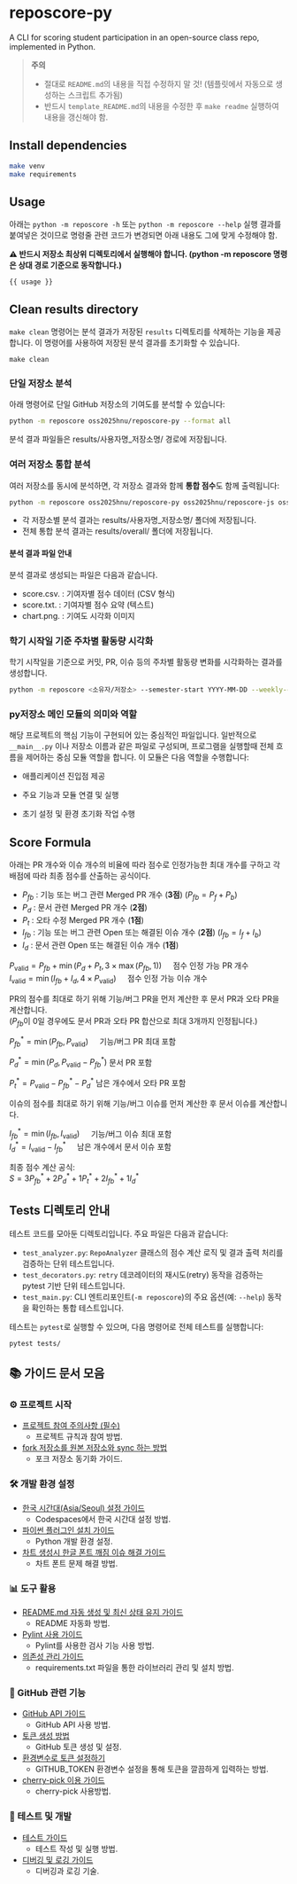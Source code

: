 # reposcore-py
A CLI for scoring student participation in an open-source class repo, implemented in Python.

>
> **주의**
> - 절대로 `README.md`의 내용을 직접 수정하지 말 것! (템플릿에서 자동으로 생성하는 스크립트 추가됨)
> - 반드시 `template_README.md`의 내용을 수정한 후 `make readme` 실행하여 내용을 갱신해야 함.
>


## Install dependencies

```bash
make venv
make requirements
```

## Usage
아래는 `python -m reposcore -h` 또는 `python -m reposcore --help` 실행 결과를 붙여넣은 것이므로
명령줄 관련 코드가 변경되면 아래 내용도 그에 맞게 수정해야 함.

**⚠️ 반드시 저장소 최상위 디렉토리에서 실행해야 합니다. (python -m reposcore 명령은 상대 경로 기준으로 동작합니다.)**

```
{{ usage }}
```
## Clean results directory

`make clean` 명령어는 분석 결과가 저장된 `results` 디렉토리를 삭제하는 기능을 제공합니다. 이 명령어를 사용하여 저장된 분석 결과를 초기화할 수 있습니다. 

```
make clean
```

### 단일 저장소 분석

아래 명령어로 단일 GitHub 저장소의 기여도를 분석할 수 있습니다:

```bash
python -m reposcore oss2025hnu/reposcore-py --format all
```

분석 결과 파일들은 results/사용자명_저장소명/ 경로에 저장됩니다.

### 여러 저장소 통합 분석

여러 저장소를 동시에 분석하면, 각 저장소 결과와 함께 **통합 점수**도 함께 출력됩니다:

```bash
python -m reposcore oss2025hnu/reposcore-py oss2025hnu/reposcore-js oss2025hnu/reposcore-cs --format all
```

- 각 저장소별 분석 결과는 results/사용자명_저장소명/ 폴더에 저장됩니다.
- 전체 통합 분석 결과는 results/overall/ 폴더에 저장됩니다.

#### 분석 결과 파일 안내
분석 결과로 생성되는 파일은 다음과 같습니다.
- score.csv. : 기여자별 점수 데이터 (CSV 형식)
- score.txt. : 기여자별 점수 요약 (텍스트)
- chart.png. : 기여도 시각화 이미지

### 학기 시작일 기준 주차별 활동량 시각화
학기 시작일을 기준으로 커밋, PR, 이슈 등의 주차별 활동량 변화를 시각화하는 결과를 생성합니다.
```bash
python -m reposcore <소유자/저장소> --semester-start YYYY-MM-DD --weekly-chart
```

### py저장소 메인 모듈의 의미와 역할
해당 프로젝트의 핵심 기능이 구현되어 있는 중심적인 파일입니다.
일반적으로 `__main__.py` 이나 저장소 이름과 같은 파일로 구성되며, 프로그램을 실행할때 전체 흐름을 제어하는 중심 모듈 역할을 합니다.
이 모듈은 다음 역할을 수행합니다:
 - 애플리케이션 진입점 제공

 - 주요 기능과 모듈 연결 및 실행

 - 초기 설정 및 환경 초기화 작업 수행

## Score Formula
아래는 PR 개수와 이슈 개수의 비율에 따라 점수로 인정가능한 최대 개수를 구하고 각 배점에 따라 최종 점수를 산출하는 공식이다.

- $P_{fb}$ : 기능 또는 버그 관련 Merged PR 개수 (**3점**) ($P_{fb} = P_f + P_b$)  
- $P_d$ : 문서 관련 Merged PR 개수 (**2점**)  
- $P_t$ : 오타 수정 Merged PR 개수 (**1점**)  
- $I_{fb}$ : 기능 또는 버그 관련 Open 또는 해결된 이슈 개수 (**2점**) ($I_{fb} = I_f + I_b$)  
- $I_d$ : 문서 관련 Open 또는 해결된 이슈 개수 (**1점**)

$P_{\text{valid}} = P_{fb} + \min(P_d + P_t, 3 \times \max(P_{fb}, 1)) \quad$ 점수 인정 가능 PR 개수  
$I_{\text{valid}} = \min(I_{fb} + I_d, 4 \times P_{\text{valid}}) \quad$ 점수 인정 가능 이슈 개수

PR의 점수를 최대로 하기 위해 기능/버그 PR을 먼저 계산한 후 문서 PR과 오타 PR을 계산합니다.  
($P_{fb}$이 0일 경우에도 문서 PR과 오타 PR 합산으로 최대 3개까지 인정됩니다.)

$P_{fb}^* = \min(P_{fb}, P_{\text{valid}}) \quad$ 기능/버그 PR 최대 포함  

$P_d^* = \min(P_d, P_{\text{valid}} - P_{fb}^*)$  문서 PR 포함

$P_t^* = P_{\text{valid}} - P_{fb}^* - P_d^*$  남은 개수에서 오타 PR 포함

이슈의 점수를 최대로 하기 위해 기능/버그 이슈를 먼저 계산한 후 문서 이슈를 계산합니다.

$I_{fb}^* = \min(I_{fb}, I_{\text{valid}}) \quad$ 기능/버그 이슈 최대 포함  
$I_d^* = I_{\text{valid}} - I_{fb}^* \quad$ 남은 개수에서 문서 이슈 포함

최종 점수 계산 공식:  
$S = 3P_{fb}^* + 2P_d^* + 1P_t^* + 2I_{fb}^* + 1I_d^*$

## Tests 디렉토리 안내

테스트 코드를 모아둔 디렉토리입니다. 주요 파일은 다음과 같습니다:

- `test_analyzer.py`: `RepoAnalyzer` 클래스의 점수 계산 로직 및 결과 출력 처리를 검증하는 단위 테스트입니다.
- `test_decorators.py`: `retry` 데코레이터의 재시도(retry) 동작을 검증하는 pytest 기반 단위 테스트입니다.
- `test_main.py`: CLI 엔트리포인트(`-m reposcore`)의 주요 옵션(예: `--help`) 동작을 확인하는 통합 테스트입니다.

테스트는 `pytest`로 실행할 수 있으며, 다음 명령어로 전체 테스트를 실행합니다:

```bash
pytest tests/
```

## 📚 가이드 문서 모음

### ⚙️ 프로젝트 시작
- [프로젝트 참여 주의사항 (필수)](docs/project_guidelines.md)
  - 프로젝트 규칙과 참여 방법.
- [fork 저장소를 원본 저장소와 sync 하는 방법](docs/fork_sync_guide.md)
  - 포크 저장소 동기화 가이드.

### 🛠️ 개발 환경 설정
- [한국 시간대(Asia/Seoul) 설정 가이드](docs/korean-timezone-guide.md)
  - Codespaces에서 한국 시간대 설정 방법.
- [파이썬 플러그인 설치 가이드](docs/python_plugin_guide.md)
  - Python 개발 환경 설정.
- [차트 생성시 한글 폰트 깨짐 이슈 해결 가이드](docs/chart-font-guide.md)
  - 차트 폰트 문제 해결 방법.

### 📊 도구 활용
- [README.md 자동 생성 및 최신 상태 유지 가이드](docs/readme_version_check_guide.md)
  - README 자동화 방법.
- [Pylint 사용 가이드](docs/pylint.md)
  - Pylint를 사용한 검사 기능 사용 방법.
- [의존성 관리 가이드](docs/dependency_guide.md)
  - requirements.txt 파일을 통한 라이브러리 관리 및 설치 방법.

### 🔗 GitHub 관련 기능
- [GitHub API 가이드](docs/github_api_guide.md)
  - GitHub API 사용 방법.
- [토큰 생성 방법](docs/github-token-guide.md)
  - GitHub 토큰 생성 및 설정.
- [환경변수로 토큰 설정하기](docs/github-token-env-guide.md)  
  - GITHUB_TOKEN 환경변수 설정을 통해 토큰을 깔끔하게 입력하는 방법.
- [cherry-pick 이용 가이드](docs/cherry-pick_guide.md)
  - cherry-pick 사용방법.

### 🧪 테스트 및 개발
- [테스트 가이드](docs/test-guide.md)
  - 테스트 작성 및 실행 방법.
- [디버깅 및 로깅 가이드](docs/debug_guide.md)
  - 디버깅과 로깅 기술.

